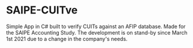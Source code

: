 # SAIPE-CUITve
 Simple App in C# built to verify CUITs against an AFIP database. Made for the SAIPE Accounting Study.
 The development is on stand-by since March 1st 2021 due to a change in the company's needs.
